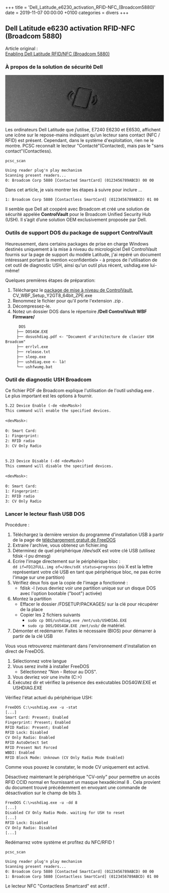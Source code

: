 +++
title = 'Dell_Latitude_e6230_activation_RFID-NFC_(Broadcom5880)'
date = 2019-11-07 00:00:00 +0100
categories = divers
+++
## Dell Latitude e6230 activation RFID-NFC (Broadcom 5880)

Article original :   
[Enabling Dell Latitude RFID/NFC (Broadcom 5880)](https://blog.g3rt.nl/enable-dell-nfc-contactless-reader.html)


### À propos de la solution de sécurité Dell

![Icône RFID de Dell sur le repose-mains Latitude E7240](20150717_dell_rfid_palmrest.jpg)

Les ordinateurs Dell Latitude que j’utilise, E7240 E6230 et E6530, affichent une icône sur le repose-mains indiquant qu’un lecteur sans contact (NFC / RFID) est présent. Cependant, dans le système d'exploitation, rien ne le montre. PCSC reconnaît le lecteur "Contacté"(Contacted), mais pas le "sans contact"(Contactless).

    pcsc_scan

```
Using reader plug'n play mechanism
Scanning present readers...
0: Broadcom Corp 5880 [Contacted SmartCard] (0123456789ABCD) 00 00
```

Dans cet article, je vais montrer les étapes à suivre pour inclure ...

```
1: Broadcom Corp 5880 [Contactless SmartCard] (0123456789ABCD) 01 00
```

Il semble que Dell ait coopéré avec Broadcom et créé une solution de sécurité appelée **ControlVault** pour le Broadcom Unified Security Hub (USH). Il s’agit d’une solution OEM exclusivement proposée par Dell.

### Outils de support DOS du package de support ControlVault

Heureusement, dans certains packages de prise en charge Windows destinés uniquement à la mise à niveau du micrologiciel Dell ControlVault fournis sur la page de support du modèle Latitude, j'ai repéré un document intéressant portant la mention «confidentiel» - à propos de l'utilisation de cet outil de diagnostic USH, ainsi qu'un outil plus récent, ushdiag.exe lui-même!

Quelques premières étapes de préparation:

1.    Téléchargez le [package de mise à niveau de ControlVault](https://www.helpjet.net/Fs-29857265-43688392-77304872-extract.html),  CV_WBF_Setup_Y2GT8_64bit_ZPE.exe
2.    Renommez le fichier pour qu'il porte l'extension .zip .
3.    Décompressez-le.
4.    Notez un dossier DOS dans le répertoire **/Dell ControlVault WBF Firmware/**

```
      DOS
     ├── DOS4GW.EXE
     ├── dosushdiag.pdf <- "Document d'architecture de clavier USH Broadcom"
     ├── errlvl.exe
     ├── release.txt
     ├── sleep.exe
     ├── ushdiag.exe <- là!
     └── ushfwumg.bat
```

### Outil de diagnostic USH Broadcom

Ce fichier PDF de Broadcom explique l'utilisation de l'outil ushdiag.exe .  
Le plus important est les options à fournir.

```
5.22 Device Enable (-de <devMask>)
This command will enable the specified devices.

<devMask>:

0: Smart Card:
1: Fingerprint:
2: RFID radio
3: CV Only Radio


5.23 Device Disable (-dd <devMask>)
This command will disable the specified devices.

<devMask>:

0: Smart Card:
1: Fingerprint:
2: RFID radio
3: CV Only Radio
```

### Lancer le lecteur flash USB DOS

Procédure :

1.    Téléchargez la dernière version du programme d'installation USB à partir de la page de [téléchargement gratuit de FreeDOS](http://www.freedos.org/download/)  
2.    Extraire l'archive, vous obtenez un fichier.img
3.    Déterminez de quel périphérique /dev/sdX est votre clé USB (utilisez fdisk -l pu dmesg)
4.    Ecrire l'image directement sur le périphérique bloc :  
`dd if=FD12FULL.img of=/dev/sdX status=progress` (où X est la lettre représentant votre clé USB en tant que périphérique bloc, ne pas écrire l'image sur une partition)
5.    Vérifiez deux fois que la copie de l'image a fonctionné :
      * fdisk -l (vous devriez voir une partition unique sur un disque DOS avec l'option bootable ("boot") activée)
6.    Montez la partition
      *  Effacer le dossier /FDSETUP/PACKAGES/ sur la clé pour récupérer de la place
      *  Copier les 2 fichiers suivants
          *  `sudo cp DOS/ushdiag.exe /mnt/usb/USHDIAG.EXE`
          *  `sudo cp DOS/DOS4GW.EXE /mnt/usb/`
 de matériel.
7.    Démonter et redémarrer. Faites le nécessaire (BIOS) pour démarrer à partir de la clé USB

Vous vous retrouverez maintenant dans l'environnement d'installation en direct de FreeDOS.

1.    Sélectionnez votre langue
2.    Vous serez invité à installer FreeDOS
      *  Sélectionnez "Non - Retour au DOS".
3.    Vous devriez voir une invite (C:\>)
4.    Exécutez dir  et vérifiez la présence des exécutables DOS4GW.EXE et USHDIAG.EXE

Vérifiez l'état actuel du périphérique USH:

```
FreeDOS C:\>ushdiag.exe -u -stat
[...]
Smart Card: Present; Enabled
Fingerprint: Present; Enabled
RFID Radio: Present; Enabled
RFID Lock: Disabled
CV Only Radio: Enabled
RFID AutoDetect Set
RFID Present Not Forced
WBDI: Enabled
RFID Block Mode: Unknown (CV Only Radio Mode Enabled)
```

Comme vous pouvez le constater, le mode CV uniquement est activé.

Désactivez maintenant le périphérique "CV-only" pour permettre un accès RFID CCID normal en fournissant un masque hexadécimal 8 . Cela provient du document trouvé précédemment en envoyant une commande de désactivation sur le champ de bits 3.

```
FreeDOS C:\>ushdiag.exe -u -dd 8
[...]
Disabled CV Only Radio Mode. waiting for USH to reset
[...]
RFID Lock: Disabled
CV Only Radio: Disabled
[...]
```

Redémarrez votre système et profitez du NFC/RFID ! 

    pcsc_scan

```
Using reader plug'n play mechanism
Scanning present readers...
0: Broadcom Corp 5880 [Contacted SmartCard] (0123456789ABCD) 00 00
1: Broadcom Corp 5880 [Contactless SmartCard] (0123456789ABCD) 01 00
```

Le lecteur NFC "Contactless Smartcard" est actif .



